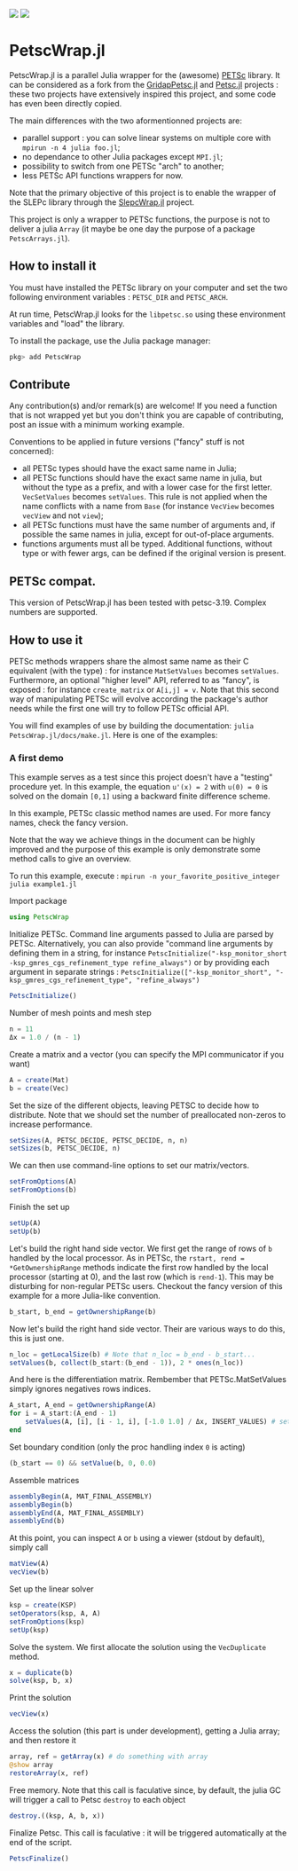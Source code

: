 [![](https://img.shields.io/badge/docs-stable-red.svg)](https://bmxam.github.io/PetscWrap.jl/stable)
[![](https://img.shields.io/badge/docs-dev-blue.svg)](https://bmxam.github.io/PetscWrap.jl/dev)

# PetscWrap.jl

PetscWrap.jl is a parallel Julia wrapper for the (awesome) [PETSc](https://www.mcs.anl.gov/petsc/) library. It can be considered as a fork from the [GridapPetsc.jl](https://github.com/gridap/GridapPETSc.jl) and [Petsc.jl](https://github.com/JuliaParallel/PETSc.jl) projects : these two projects have extensively inspired this project, and some code has even been directly copied.

The main differences with the two aformentionned projects are:

- parallel support : you can solve linear systems on multiple core with `mpirun -n 4 julia foo.jl`;
- no dependance to other Julia packages except `MPI.jl`;
- possibility to switch from one PETSc "arch" to another;
- less PETSc API functions wrappers for now.

Note that the primary objective of this project is to enable the wrapper of the SLEPc library through the [SlepcWrap.jl](https://github.com/bmxam/SlepcWrap.jl) project.

This project is only a wrapper to PETSc functions, the purpose is not to deliver a julia `Array` (it maybe be one day the purpose of a package `PetscArrays.jl`).

## How to install it

You must have installed the PETSc library on your computer and set the two following environment variables : `PETSC_DIR` and `PETSC_ARCH`.

At run time, PetscWrap.jl looks for the `libpetsc.so` using these environment variables and "load" the library.

To install the package, use the Julia package manager:

```Julia
pkg> add PetscWrap
```

## Contribute

Any contribution(s) and/or remark(s) are welcome! If you need a function that is not wrapped yet but you don't think you are capable of contributing, post an issue with a minimum working example.

Conventions to be applied in future versions ("fancy" stuff is not concerned):

- all PETSc types should have the exact same name in Julia;
- all PETSc functions should have the exact same name in julia, but without the type as a prefix, and with a lower case for the first letter. `VecSetValues` becomes `setValues`. This rule is not applied when the name conflicts with a name from `Base` (for instance `VecView` becomes `vecView` and not `view`);
- all PETSc functions must have the same number of arguments and, if possible the same names in julia, except for out-of-place arguments.
- functions arguments must all be typed. Additional functions, without type or with fewer args, can be defined if the original version is present.

## PETSc compat.

This version of PetscWrap.jl has been tested with petsc-3.19. Complex numbers are supported.

## How to use it

PETSc methods wrappers share the almost same name as their C equivalent (with the type) : for instance `MatSetValues` becomes `setValues`. Furthermore, an optional "higher level" API, referred to as "fancy", is exposed : for instance `create_matrix` or `A[i,j] = v`. Note that this second way of manipulating PETSc will evolve according the package's author needs while the first one will try to follow PETSc official API.

You will find examples of use by building the documentation: `julia PetscWrap.jl/docs/make.jl`. Here is one of the examples:

### A first demo

This example serves as a test since this project doesn't have a "testing" procedure yet. In this example,
the equation `u'(x) = 2` with `u(0) = 0` is solved on the domain `[0,1]` using a backward finite
difference scheme.

In this example, PETSc classic method names are used. For more fancy names, check the fancy version.

Note that the way we achieve things in the document can be highly improved and the purpose of this example
is only demonstrate some method calls to give an overview.

To run this example, execute : `mpirun -n your_favorite_positive_integer julia example1.jl`

Import package

```julia
using PetscWrap
```

Initialize PETSc. Command line arguments passed to Julia are parsed by PETSc. Alternatively, you can
also provide "command line arguments by defining them in a string, for instance
`PetscInitialize("-ksp_monitor_short -ksp_gmres_cgs_refinement_type refine_always")` or by providing each argument in
separate strings : `PetscInitialize(["-ksp_monitor_short", "-ksp_gmres_cgs_refinement_type", "refine_always")`

```julia
PetscInitialize()
```

Number of mesh points and mesh step

```julia
n = 11
Δx = 1.0 / (n - 1)
```

Create a matrix and a vector (you can specify the MPI communicator if you want)

```julia
A = create(Mat)
b = create(Vec)
```

Set the size of the different objects, leaving PETSC to decide how to distribute. Note that we should
set the number of preallocated non-zeros to increase performance.

```julia
setSizes(A, PETSC_DECIDE, PETSC_DECIDE, n, n)
setSizes(b, PETSC_DECIDE, n)
```

We can then use command-line options to set our matrix/vectors.

```julia
setFromOptions(A)
setFromOptions(b)
```

Finish the set up

```julia
setUp(A)
setUp(b)
```

Let's build the right hand side vector. We first get the range of rows of `b` handled by the local processor.
As in PETSc, the `rstart, rend = *GetOwnershipRange` methods indicate the first row handled by the local processor
(starting at 0), and the last row (which is `rend-1`). This may be disturbing for non-regular PETSc users. Checkout
the fancy version of this example for a more Julia-like convention.

```julia
b_start, b_end = getOwnershipRange(b)
```

Now let's build the right hand side vector. Their are various ways to do this, this is just one.

```julia
n_loc = getLocalSize(b) # Note that n_loc = b_end - b_start...
setValues(b, collect(b_start:(b_end - 1)), 2 * ones(n_loc))
```

And here is the differentiation matrix. Rembember that PETSc.MatSetValues simply ignores negatives rows indices.

```julia
A_start, A_end = getOwnershipRange(A)
for i = A_start:(A_end - 1)
    setValues(A, [i], [i - 1, i], [-1.0 1.0] / Δx, INSERT_VALUES) # setValues(A, I, J, V, INSERT_VALUES)
end
```

Set boundary condition (only the proc handling index `0` is acting)

```julia
(b_start == 0) && setValue(b, 0, 0.0)
```

Assemble matrices

```julia
assemblyBegin(A, MAT_FINAL_ASSEMBLY)
assemblyBegin(b)
assemblyEnd(A, MAT_FINAL_ASSEMBLY)
assemblyEnd(b)
```

At this point, you can inspect `A` or `b` using a viewer (stdout by default), simply call

```julia
matView(A)
vecView(b)
```

Set up the linear solver

```julia
ksp = create(KSP)
setOperators(ksp, A, A)
setFromOptions(ksp)
setUp(ksp)
```

Solve the system. We first allocate the solution using the `VecDuplicate` method.

```julia
x = duplicate(b)
solve(ksp, b, x)
```

Print the solution

```julia
vecView(x)
```

Access the solution (this part is under development), getting a Julia array; and then restore it

```julia
array, ref = getArray(x) # do something with array
@show array
restoreArray(x, ref)
```

Free memory. Note that this call is faculative since, by default,
the julia GC will trigger a call to Petsc `destroy` to each object

```julia
destroy.((ksp, A, b, x))
```

Finalize Petsc. This call is faculative : it will
be triggered automatically at the end of the script.

```julia
PetscFinalize()

```
